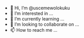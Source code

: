 - 👋 Hi, I’m @uscemewolokuku
- 👀 I’m interested in ...
- 🌱 I’m currently learning ...
- 💞️ I’m looking to collaborate on ...
- 📫 How to reach me ...

<!---
uscemewolokuku/uscemewolokuku is a ✨ special ✨ repository because its `README.md` (this file) appears on your GitHub profile.
You can click the Preview link to take a look at your changes.
--->
